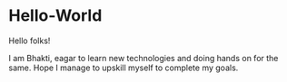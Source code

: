 # Hello-World

Hello folks!

I am Bhakti, eagar to learn new technologies and doing hands on for the same.
Hope I manage to upskill myself to complete my goals.
